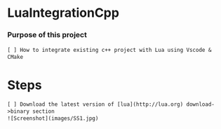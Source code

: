 # LuaIntegrationCpp
### Purpose of this project
    [ ] How to integrate existing c++ project with Lua using Vscode & CMake

# Steps

    [ ] Download the latest version of [lua](http://lua.org) download->binary section
    ![Screenshot](images/SS1.jpg)
    
